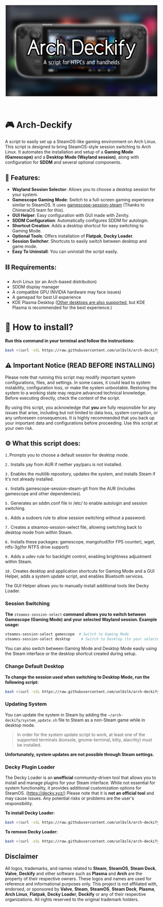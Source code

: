 
<div align="center">
	<br />
	<p>
	<img src="https://raw.githubusercontent.com/unlbslk/arch-deckify/refs/heads/main/banner.png" width="500" alt="Banner" /></a>
	</p>
	<br />
	<p>
</div>

# 🎮 Arch-Deckify
A script to easily set up a SteamOS-like gaming environment on Arch Linux.
This script is designed to bring SteamOS-style session switching to Arch Linux. It automates the installation and setup of a **Gaming Mode (Gamescope)** and a **Desktop Mode (Wayland session)**, along with configuration for **SDDM** and several optional components.

## 📌 Features:
- **Wayland Session Selector**: Allows you to choose a desktop session for your system.
- **Gamescope Gaming Mode**: Switch to a full-screen gaming experience similar to SteamOS. It uses [gamescope-session-steam](https://github.com/ChimeraOS/gamescope-session-steam) (Thanks to ChimeraOS team for this).
- **GUI Helper**: Easy configuration with GUI made with Zenity.
- **SDDM Configuration**: Automatically configures SDDM for autologin.
- **Shortcut Creation**: Adds a desktop shortcut for easy switching to Gaming Mode.
- **Optional Tools**: Offers installation of **Flatpak**, **Decky Loader**.
- **Session Switcher**: Shortcuts to easily switch between desktop and game mode.
- **Easy To Uninstall**: You can uninstall the script easily.

## ⛓️ Requirements:
- Arch Linux (or an Arch-based distribution)
- SDDM display manager
- A compatible GPU (NVIDIA hardware may face issues)
- A gamepad for best UI experience
- KDE Plasma Desktop (<ins>Other desktops are also supported</ins>, but KDE Plasma is recommended for the best experience.)


# 🧭 How to install?

**Run this command in your terminal and follow the instructions:**
```bash
bash <(curl -sSL https://raw.githubusercontent.com/unlbslk/arch-deckify/refs/heads/main/install.sh)
```

## ⚠️ Important Notice (READ BEFORE INSTALLING)

Please note that running this script may modify important system configurations, files, and settings. In some cases, it could lead to system instability, configuration loss, or make the system unbootable. Restoring the system to a working state may require advanced technical knowledge. Before executing directly, check the content of the script.

By using this script, you acknowledge that **you** are fully responsible for any issues that arise, including but not limited to data loss, system corruption, or any unforeseen consequences. It is highly recommended that you back up your important data and configurations before proceeding. Use this script at your own risk. 

## ⚙️ What this script does:

`1.`Prompts you to choose a default session for desktop mode.

`2.` Installs yay from AUR if neither yay/paru is not installed.

`3.` Enables the multilib repository, updates the system, and installs Steam if it's not already installed.

`4.` Installs gamescope-session-steam-git from the AUR (includes gamescope and other dependencies).

`5.` Generates an sddm.conf file in /etc/ to enable autologin and session switching.

`6.` Adds a sudoers rule to allow session switching without a password.

`7.` Creates a steamos-session-select file, allowing switching back to desktop mode from within Steam.

`8.` Installs these packages: gamescope, mangohud(for FPS counter), wget, ntfs-3g(for NTFS drive support)

`9.` Adds a udev rule for backlight control, enabling brightness adjustment within Steam.

`10.` Creates desktop and application shortcuts for Gaming Mode and a GUI Helper, adds a system update script, and enables Bluetooth services.

The GUI Helper allows you to manually install additional tools like Decky Loader.

### Session Switching
**The** `steamos-session-select` **command allows you to switch between Gamescope (Gaming Mode) and your selected Wayland session. Example usage:**
```bash
steamos-session-select gamescope  # Switch to Gaming Mode
steamos-session-select desktop     # Switch to Desktop (to your selected session)
```
You can also switch between Gaming Mode and Desktop Mode easily using the Steam interface or the desktop shortcut created during setup.

### Change Default Desktop
**To change the session used when switching to Desktop Mode, run the following script:**
```bash
bash <(curl -sSL https://raw.githubusercontent.com/unlbslk/arch-deckify/refs/heads/main/change_default_desktop.sh)
```

### Updating System
You can update the system in Steam by adding the `~/arch-deckify/system_update.sh` file to Steam as a non-Steam game while in desktop mode.
> In order for the system update script to work, at least one of the supported terminals (konsole, gnome-terminal, kitty, alacritty) must be installed.

**Unfortunately, system updates are not possible through Steam settings.**

### Decky Plugin Loader
The Decky Loader is an **unofficial** community-driven tool that allows you to install and manage plugins for your Steam interface. While not essential for system functionality, it provides additional customization options for SteamOS. (https://decky.xyz/)
Please note that it is **not an official tool** and may cause issues. Any potential risks or problems are the user's responsibility.

**To install Decky Loader:**
```bash
bash <(curl -sSL https://raw.githubusercontent.com/unlbslk/arch-deckify/refs/heads/main/setup_deckyloader.sh)
```
**To remove Decky Loader:**
```bash
bash <(curl -sSL https://raw.githubusercontent.com/unlbslk/arch-deckify/refs/heads/main/remove_deckyloader.sh)
```

## Disclaimer

All logos, trademarks, and names related to **Steam**, **SteamOS**, **Steam Deck**, **Valve**, **Deckify** and other software such as **Plasma** and **Arch** are the property of their respective owners. These logos and names are used for reference and informational purposes only. This project is not affiliated with, endorsed, or sponsored by **Valve**, **Steam**, **SteamOS**, **Steam Deck**, **Plasma**, **Arch Linux**, **Flatpak**, **Decky Loader**, **Deckify** or any of their respective organizations. All rights reserved to the original trademark holders.


